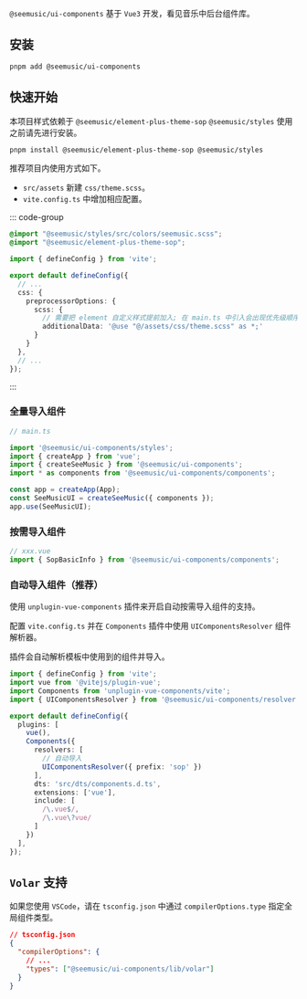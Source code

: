 `@seemusic/ui-components` 基于 `Vue3` 开发，看见音乐中后台组件库。

## 安装

``` bash
pnpm add @seemusic/ui-components
```

## 快速开始

本项目样式依赖于 `@seemusic/element-plus-theme-sop` `@seemusic/styles` 使用之前请先进行安装。

```bash
pnpm install @seemusic/element-plus-theme-sop @seemusic/styles
```

推荐项目内使用方式如下。

-  `src/assets` 新建 `css/theme.scss`。
-  `vite.config.ts` 中增加相应配置。

::: code-group

```scss [theme.scss]
@import "@seemusic/styles/src/colors/seemusic.scss";
@import "@seemusic/element-plus-theme-sop";
```

```ts [vite.config.ts]
import { defineConfig } from 'vite';

export default defineConfig({
  // ...
  css: {
    preprocessorOptions: {
      scss: {
        // 需要把 element 自定义样式提前加入; 在 main.ts 中引入会出现优先级顺序不对的问题
        additionalData: '@use "@/assets/css/theme.scss" as *;'
      }
    }
  },
  // ...
});
```
:::

### 全量导入组件

```ts
// main.ts

import '@seemusic/ui-components/styles';
import { createApp } from 'vue';
import { createSeeMusic } from '@seemusic/ui-components';
import * as components from '@seemusic/ui-components/components';

const app = createApp(App);
const SeeMusicUI = createSeeMusic({ components });
app.use(SeeMusicUI);
```

### 按需导入组件

```ts
// xxx.vue
import { SopBasicInfo } from '@seemusic/ui-components/components';
```

### 自动导入组件（推荐）

使用 `unplugin-vue-components` 插件来开启自动按需导入组件的支持。

配置 `vite.config.ts` 并在 `Components` 插件中使用 `UIComponentsResolver` 组件解析器。

插件会自动解析模板中使用到的组件并导入。

```ts
import { defineConfig } from 'vite';
import vue from '@vitejs/plugin-vue';
import Components from 'unplugin-vue-components/vite';
import { UIComponentsResolver } from '@seemusic/ui-components/resolver';

export default defineConfig({
  plugins: [
    vue(),
    Components({
      resolvers: [
        // 自动导入
        UIComponentsResolver({ prefix: 'sop' })
      ],
      dts: 'src/dts/components.d.ts',
      extensions: ['vue'],
      include: [
        /\.vue$/,
        /\.vue\?vue/
      ]
    })
  ],
});
```

## `Volar` 支持

如果您使用 `VSCode`，请在 `tsconfig.json` 中通过 `compilerOptions.type` 指定全局组件类型。

```json
// tsconfig.json
{
  "compilerOptions": {
    // ...
    "types": ["@seemusic/ui-components/lib/volar"]
  }
}
```